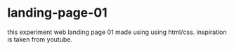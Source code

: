 # landing-page-01
this experiment web landing page 01 made using using html/css. 
inspiration is taken from youtube.
